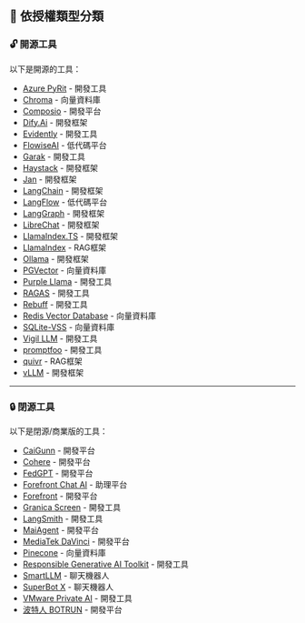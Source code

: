 ## 📜 依授權類型分類

<h3 id="opensource">🔓 開源工具</h3>

以下是開源的工具：

- [Azure PyRit](../../tools/development.md#azure-pyrit) - 開發工具
- [Chroma](../../tools/development.md#chroma) - 向量資料庫
- [Composio](../../tools/development.md#composio) - 開發平台
- [Dify.Ai](../../tools/development.md#dify-ai) - 開發框架
- [Evidently](../../tools/development.md#evidently) - 開發工具
- [FlowiseAI](../../tools/development.md#flowiseai) - 低代碼平台
- [Garak](../../tools/development.md#garak) - 開發工具
- [Haystack](../../tools/development.md#haystack) - 開發框架
- [Jan](../../tools/development.md#jan) - 開發框架
- [LangChain](../../tools/development.md#langchain) - 開發框架
- [LangFlow](../../tools/development.md#langflow) - 低代碼平台
- [LangGraph](../../tools/development.md#langgraph) - 開發框架
- [LibreChat](../../tools/development.md#librechat) - 開發框架
- [LlamaIndex.TS](../../tools/development.md#llamaindex-ts) - 開發框架
- [LlamaIndex](../../tools/development.md#llamaindex) - RAG框架
- [Ollama](../../tools/development.md#ollama) - 開發框架
- [PGVector](../../tools/development.md#pgvector) - 向量資料庫
- [Purple Llama](../../tools/development.md#purple-llama) - 開發工具
- [RAGAS](../../tools/development.md#ragas) - 開發工具
- [Rebuff](../../tools/development.md#rebuff) - 開發工具
- [Redis Vector Database](../../tools/development.md#redis-vector-database) - 向量資料庫
- [SQLite-VSS](../../tools/development.md#sqlite-vss) - 向量資料庫
- [Vigil LLM](../../tools/development.md#vigil-llm) - 開發工具
- [promptfoo](../../tools/development.md#promptfoo) - 開發工具
- [quivr](../../tools/development.md#quivr) - RAG框架
- [vLLM](../../tools/development.md#vllm) - 開發框架

---

<h3 id="closedsource">🔒 閉源工具</h3>

以下是閉源/商業版的工具：

- [CaiGunn](../../tools/development.md#caigunn) - 開發平台
- [Cohere](../../tools/development.md#cohere) - 開發平台
- [FedGPT](../../tools/development.md#fedgpt) - 開發平台
- [Forefront Chat AI](../../tools/development.md#forefront-chat-ai) - 助理平台
- [Forefront](../../tools/development.md#forefront) - 開發平台
- [Granica Screen](../../tools/development.md#granica-screen) - 開發工具
- [LangSmith](../../tools/development.md#langsmith) - 開發工具
- [MaiAgent](../../tools/development.md#maiagent) - 開發平台
- [MediaTek DaVinci](../../tools/development.md#mediatek-davinci) - 開發平台
- [Pinecone](../../tools/development.md#pinecone) - 向量資料庫
- [Responsible Generative AI Toolkit](../../tools/development.md#responsible-generative-ai-toolkit) - 開發工具
- [SmartLLM](../../tools/development.md#smartllm) - 聊天機器人
- [SuperBot X](../../tools/development.md#superbot-x) - 聊天機器人
- [VMware Private AI](../../tools/development.md#vmware-private-ai) - 開發工具
- [波特人 BOTRUN](../../tools/development.md#botrun) - 開發平台
